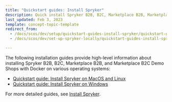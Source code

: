 ```yaml
---
title: "Quickstart guides: Install Spryker"
description: Quick install Spryker B2B, B2C, Marketplace B2B, Marketplace B2C
last_updated: Feb 3, 2023
template: concept-topic-template
redirect_from:
  - /docs/scos/dev/setup/quickstart-guides-install-spryker/quickstart-guides-install-spryker.html
  - /docs/scos/dev/set-up-spryker-locally/quickstart-guides-install-spryker/quickstart-guides-install-spryker.html

---
```


The following installation guides provide high-level information about installing Spryker B2B, B2C, Marketplace B2B, and Marketplace B2C Demo Shops with Docker on various operating systems:

- [Quickstart guide: Install Spryker on MacOS and Linux](/docs/dg/dev/set-up-spryker-locally/quickstart-guides-install-spryker/quickstart-guide-install-spryker-on-macos-and-linux.html)
- [Quickstart guide: Install Spryker on Windows](/docs/dg/dev/set-up-spryker-locally/quickstart-guides-install-spryker/quickstart-guide-install-spryker-on-windows.html)

For more detailed guides, see [Install Spryker](/docs/dg/dev/set-up-spryker-locally/install-spryker/install-spryker.html).
